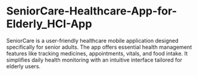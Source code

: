 # SeniorCare-Healthcare-App-for-Elderly_HCI-App
SeniorCare is a user-friendly healthcare mobile application designed specifically for senior adults. The app offers essential health management features like tracking medicines, appointments, vitals, and food intake. It simplifies daily health monitoring with an intuitive interface tailored for elderly users.
